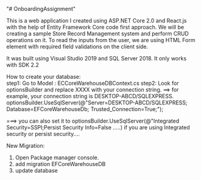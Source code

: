 "# OnboardingAssignment" 

This is a web application I created using ASP.NET Core 2.0 and React.js with the help of Entity Framework Core code first approach. We will be creating a sample Store Record Management system and perform CRUD operations on it. To read the inputs from the user, we are using HTML Form element with required field validations on the client side.

It was built using Visual Studio 2019 and SQL Server 2018. It only works with SDK 2.2

How to create your database:  
step1: Go to Model : ECCoreWarehouseDBContext.cs 
step2: Look for optionsBuilder and replace XXXX with your connection string. 
==> for example, your connection string is DESKTOP-ABCD/SQLEXPRESS. optionsBuilder.UseSqlServer(@"Server=DESKTOP-ABCD/SQLEXPRESS; Database=EFCoreWarehouseDb; Trusted_Connection=True;");

===> you can also set it to optionsBuilder.UseSqlServer(@"Integrated Security=SSPI;Persist Security Info=False .....) if you are using Integrated security or persist security....

New Migration: 
1. Open Package manager console.
2. add migration EFCoreWarehouseDB
3. update database
